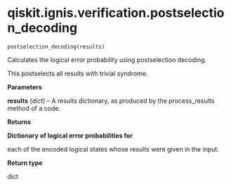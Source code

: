 # qiskit.ignis.verification.postselection\_decoding

<span id="undefined" />

`postselection_decoding(results)`

Calculates the logical error probability using postselection decoding.

This postselects all results with trivial syndrome.

**Parameters**

**results** (*dict*) – A results dictionary, as produced by the process\_results method of a code.

**Returns**

**Dictionary of logical error probabilities for**

each of the encoded logical states whose results were given in the input.

**Return type**

dict
